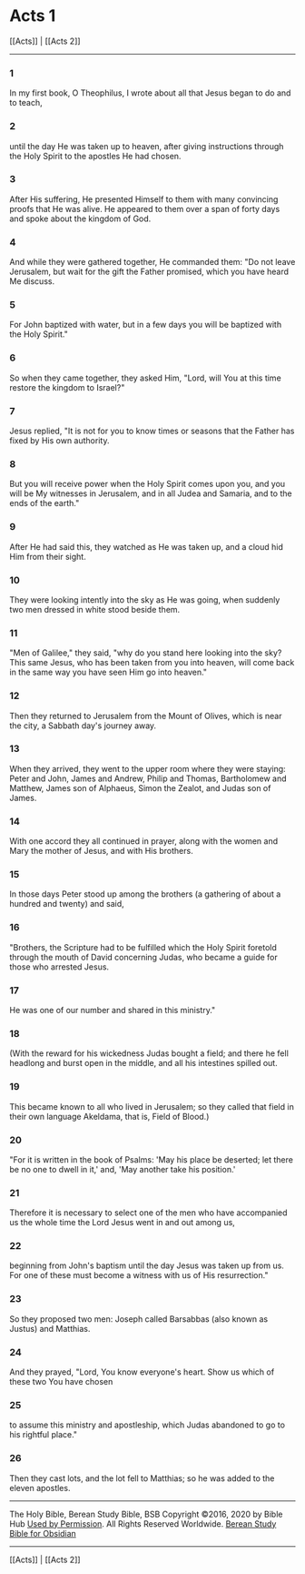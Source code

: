 # Acts 1

[[Acts]] | [[Acts 2]]

---

### 1
In my first book, O Theophilus, I wrote about all that Jesus began to do and to teach,

### 2
until the day He was taken up to heaven, after giving instructions through the Holy Spirit to the apostles He had chosen.

### 3
After His suffering, He presented Himself to them with many convincing proofs that He was alive. He appeared to them over a span of forty days and spoke about the kingdom of God.

### 4
And while they were gathered together, He commanded them: "Do not leave Jerusalem, but wait for the gift the Father promised, which you have heard Me discuss.

### 5
For John baptized with water, but in a few days you will be baptized with the Holy Spirit."

### 6
So when they came together, they asked Him, "Lord, will You at this time restore the kingdom to Israel?"

### 7
Jesus replied, "It is not for you to know times or seasons that the Father has fixed by His own authority.

### 8
But you will receive power when the Holy Spirit comes upon you, and you will be My witnesses in Jerusalem, and in all Judea and Samaria, and to the ends of the earth."

### 9
After He had said this, they watched as He was taken up, and a cloud hid Him from their sight.

### 10
They were looking intently into the sky as He was going, when suddenly two men dressed in white stood beside them.

### 11
"Men of Galilee," they said, "why do you stand here looking into the sky? This same Jesus, who has been taken from you into heaven, will come back in the same way you have seen Him go into heaven."

### 12
Then they returned to Jerusalem from the Mount of Olives, which is near the city, a Sabbath day's journey away.

### 13
When they arrived, they went to the upper room where they were staying: Peter and John, James and Andrew, Philip and Thomas, Bartholomew and Matthew, James son of Alphaeus, Simon the Zealot, and Judas son of James.

### 14
With one accord they all continued in prayer, along with the women and Mary the mother of Jesus, and with His brothers.

### 15
In those days Peter stood up among the brothers (a gathering of about a hundred and twenty) and said,

### 16
"Brothers, the Scripture had to be fulfilled which the Holy Spirit foretold through the mouth of David concerning Judas, who became a guide for those who arrested Jesus.

### 17
He was one of our number and shared in this ministry."

### 18
(With the reward for his wickedness Judas bought a field; and there he fell headlong and burst open in the middle, and all his intestines spilled out.

### 19
This became known to all who lived in Jerusalem; so they called that field in their own language Akeldama, that is, Field of Blood.)

### 20
"For it is written in the book of Psalms: 'May his place be deserted; let there be no one to dwell in it,' and, 'May another take his position.'

### 21
Therefore it is necessary to select one of the men who have accompanied us the whole time the Lord Jesus went in and out among us,

### 22
beginning from John's baptism until the day Jesus was taken up from us. For one of these must become a witness with us of His resurrection."

### 23
So they proposed two men: Joseph called Barsabbas (also known as Justus) and Matthias.

### 24
And they prayed, "Lord, You know everyone's heart. Show us which of these two You have chosen

### 25
to assume this ministry and apostleship, which Judas abandoned to go to his rightful place."

### 26
Then they cast lots, and the lot fell to Matthias; so he was added to the eleven apostles.

---

The Holy Bible, Berean Study Bible, BSB
Copyright ©2016, 2020 by Bible Hub
[Used by Permission](https://berean.bible/terms.htm). All Rights Reserved Worldwide.
[Berean Study Bible for Obsidian](https://github.com/gapmiss/berean-study-bible-for-obsidian)

---

[[Acts]] | [[Acts 2]]

